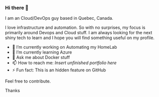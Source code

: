 ### Hi there 👋 
I am an Cloud/DevOps guy based in Quebec, Canada.

I love infrastructure and automation. So with no surprises, my focus is primarily around Devops and Cloud stuff.
I am always looking for the next shiny tech to learn and I hope you will find something useful on my profile.


- 🔭 I’m currently working on Automating my HomeLab
- 🌱 I’m currently learning Azure 
 - 💬 Ask me about Docker stuff
 - 📫 How to reach me: *Insert unfinished portfolio here* 
 - ⚡ Fun fact: This is an hidden feature on GitHub
 
Feel free to contribute.

Thanks


<!--
I am always searching for new ways to optimize and improves the life of people around me using tech. 
- 🔭 I’m currently working on ...
- 🌱 I’m currently learning Azure
- 👯 I’m looking to collaborate on ...
- 🤔 I’m looking for help with ...
- 💬 Ask me about ...
- 📫 How to reach me: ...
- 😄 Pronouns: ...
- ⚡ Fun fact: ...
-->
